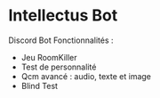 # Intellectus Bot
Discord Bot
Fonctionnalités : 
- Jeu RoomKiller 
- Test de personnalité 
- Qcm avancé : audio, texte et image 
- Blind Test

